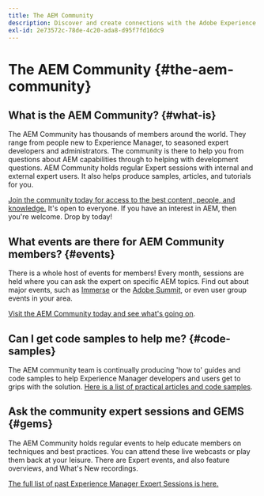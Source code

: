 ```yaml
---
title: The AEM Community
description: Discover and create connections with the Adobe Experience Manager Community.
exl-id: 2e73572c-78de-4c20-ada8-d95f7fd16dc9
---
```

# The AEM Community {#the-aem-community}

## What is the AEM Community? {#what-is}

The AEM Community has thousands of members around the world. They range from people new to Experience Manager, to seasoned expert developers and administrators. The community is there to help you from questions about AEM capabilities through to helping with development questions. AEM Community holds regular Expert sessions with internal and external expert users. It also helps produce samples, articles, and tutorials for you.

[Join the community today for access to the best content, people, and knowledge.](https://experienceleaguecommunities.adobe.com/t5/adobe-experience-manager/ct-p/adobe-experience-manager-community) It's open to everyone. If you have an interest in AEM, then you're welcome. Drop by today!

## What events are there for AEM Community members? {#events}

There is a whole host of events for members! Every month, sessions are held where you can ask the expert on specific AEM topics. Find out about major events, such as [Immerse](https://help-forums.adobe.com/content/adobeforums/en/experience-manager-forum/adobe-experience-manager.topic.html/forum__fb7p-the_immerseagendai.html) or the [Adobe Summit](https://business.adobe.com/summit/adobe-summit.html), or even user group events in your area.

[Visit the AEM Community today and see what's going on](https://help-forums.adobe.com/content/adobeforums/en/experience-manager-forum/adobe-experience-manager.html).

## Can I get code samples to help me? {#code-samples}

The AEM community team is continually producing 'how to' guides and code samples to help Experience Manager developers and users get to grips with the solution. [Here is a list of practical articles and code samples](https://experienceleaguecommunities.adobe.com/t5/adobe-experience-manager/ct-p/adobe-experience-manager-community).

## Ask the community expert sessions and GEMS {#gems}

The AEM Community holds regular events to help educate members on techniques and best practices. You can attend these live webcasts or play them back at your leisure. There are Expert events, and also feature overviews, and What's New recordings.

[The full list of past Experience Manager Expert Sessions is here.](https://experienceleague.adobe.com/docs/experience-manager-guides-learn/tutorials/knowledge-base/expert-session/expert-session.html?lang=en)
